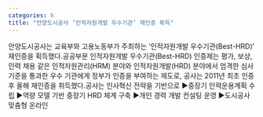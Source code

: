 ```yaml
---
categories: h
title: "안양도시공사 ‘인적자원개발 우수기관’ 재인증 획득"
---
```

안양도시공사는 교육부와 고용노동부가 주최하는 ‘인적자원개발 우수기관(Best-HRD)’ 재인증을 획득했다.공공부문 인적자원개발 우수기관(Best-HRD) 인증제는 평가, 보상, 인력 채용 같은 인적자원관리(HRM) 분야와 인적자원개발(HRD) 분야에서 엄격한 심사기준을 통과한 우수 기관에게 정부가 인증을 부여하는 제도로, 공사는 2011년 최초 인증 후 올해 재인증을 취득했다.공사는 인사혁신 전략을 기반으로 ▶중장기 인력운용계획 수립 ▶역량 모델 기반 중장기 HRD 체계 구축 ▶개인 경력 개발 컨설팅 운영 ▶도시공사 맞춤형 온라인